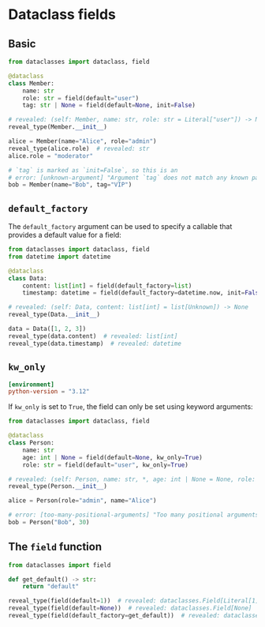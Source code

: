 # Dataclass fields

## Basic

```py
from dataclasses import dataclass, field

@dataclass
class Member:
    name: str
    role: str = field(default="user")
    tag: str | None = field(default=None, init=False)

# revealed: (self: Member, name: str, role: str = Literal["user"]) -> None
reveal_type(Member.__init__)

alice = Member(name="Alice", role="admin")
reveal_type(alice.role)  # revealed: str
alice.role = "moderator"

# `tag` is marked as `init=False`, so this is an
# error: [unknown-argument] "Argument `tag` does not match any known parameter"
bob = Member(name="Bob", tag="VIP")
```

## `default_factory`

The `default_factory` argument can be used to specify a callable that provides a default value for a
field:

```py
from dataclasses import dataclass, field
from datetime import datetime

@dataclass
class Data:
    content: list[int] = field(default_factory=list)
    timestamp: datetime = field(default_factory=datetime.now, init=False)

# revealed: (self: Data, content: list[int] = list[Unknown]) -> None
reveal_type(Data.__init__)

data = Data([1, 2, 3])
reveal_type(data.content)  # revealed: list[int]
reveal_type(data.timestamp)  # revealed: datetime
```

## `kw_only`

```toml
[environment]
python-version = "3.12"
```

If `kw_only` is set to `True`, the field can only be set using keyword arguments:

```py
from dataclasses import dataclass, field

@dataclass
class Person:
    name: str
    age: int | None = field(default=None, kw_only=True)
    role: str = field(default="user", kw_only=True)

# revealed: (self: Person, name: str, *, age: int | None = None, role: str = Literal["user"]) -> None
reveal_type(Person.__init__)

alice = Person(role="admin", name="Alice")

# error: [too-many-positional-arguments] "Too many positional arguments: expected 1, got 2"
bob = Person("Bob", 30)
```

## The `field` function

```py
from dataclasses import field

def get_default() -> str:
    return "default"

reveal_type(field(default=1))  # revealed: dataclasses.Field[Literal[1]]
reveal_type(field(default=None))  # revealed: dataclasses.Field[None]
reveal_type(field(default_factory=get_default))  # revealed: dataclasses.Field[str]
```
